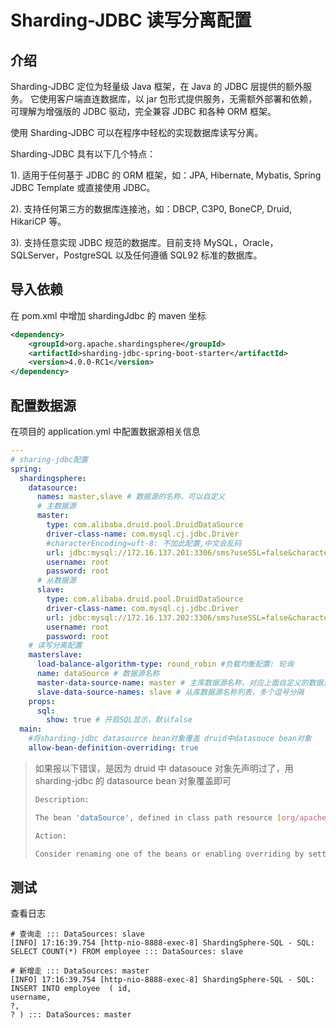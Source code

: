 # Sharding-JDBC 读写分离配置

## 介绍

Sharding-JDBC 定位为轻量级 Java 框架，在 Java 的 JDBC 层提供的额外服务。 它使用客户端直连数据库，以 jar 包形式提供服务，无需额外部署和依赖，可理解为增强版的 JDBC 驱动，完全兼容 JDBC 和各种 ORM 框架。

使用 Sharding-JDBC 可以在程序中轻松的实现数据库读写分离。

Sharding-JDBC 具有以下几个特点：

1). 适用于任何基于 JDBC 的 ORM 框架，如：JPA, Hibernate, Mybatis, Spring JDBC Template 或直接使用 JDBC。

2). 支持任何第三方的数据库连接池，如：DBCP, C3P0, BoneCP, Druid, HikariCP 等。

3). 支持任意实现 JDBC 规范的数据库。目前支持 MySQL，Oracle，SQLServer，PostgreSQL 以及任何遵循 SQL92 标准的数据库。

## 导入依赖

在 pom.xml 中增加 shardingJdbc 的 maven 坐标

```xml
<dependency>
    <groupId>org.apache.shardingsphere</groupId>
    <artifactId>sharding-jdbc-spring-boot-starter</artifactId>
    <version>4.0.0-RC1</version>
</dependency>
```

## 配置数据源

在项目的 application.yml 中配置数据源相关信息

```yml
---
# sharing-jdbc配置
spring:
  shardingsphere:
    datasource:
      names: master,slave # 数据源的名称，可以自定义
      # 主数据源
      master:
        type: com.alibaba.druid.pool.DruidDataSource
        driver-class-name: com.mysql.cj.jdbc.Driver
        #characterEncoding=uft-8: 不加此配置,中文会乱码
        url: jdbc:mysql://172.16.137.201:3306/sms?useSSL=false&characterEncoding=utf-8
        username: root
        password: root
      # 从数据源
      slave:
        type: com.alibaba.druid.pool.DruidDataSource
        driver-class-name: com.mysql.cj.jdbc.Driver
        url: jdbc:mysql://172.16.137.202:3306/sms?useSSL=false&characterEncoding=utf-8
        username: root
        password: root
    # 读写分离配置
    masterslave:
      load-balance-algorithm-type: round_robin #负载均衡配置: 轮询
      name: dataSource # 数据源名称
      master-data-source-name: master # 主库数据源名称，对应上面自定义的数据源名称
      slave-data-source-names: slave # 从库数据源名称列表，多个逗号分隔
    props:
      sql:
        show: true # 开启SQL显示，默认false
  main:
    #将sharding-jdbc datasource bean对象覆盖 druid中datasouce bean对象
    allow-bean-definition-overriding: true
```

> 如果报以下错误，是因为 druid 中 datasouce 对象先声明过了，用 sharding-jdbc 的 datasource bean 对象覆盖即可
>
> ```bash
> Description:
>
> The bean 'dataSource', defined in class path resource [org/apache/shardingsphere/shardingjdbc/spring/boot/SpringBootConfiguration.class], could not be registered. A bean with that name has already been defined in class path resource [com/alibaba/druid/spring/boot/autoconfigure/DruidDataSourceAutoConfigure.class] and overriding is disabled.
>
> Action:
>
> Consider renaming one of the beans or enabling overriding by setting spring.main.allow-bean-definition-overriding=true
> ```

## 测试

查看日志

```mysql
# 查询走 ::: DataSources: slave
[INFO] 17:16:39.754 [http-nio-8888-exec-8] ShardingSphere-SQL - SQL: SELECT COUNT(*) FROM employee ::: DataSources: slave

# 新增走 ::: DataSources: master
[INFO] 17:16:39.754 [http-nio-8888-exec-8] ShardingSphere-SQL - SQL: INSERT INTO employee  ( id,
username,
?,
? ) ::: DataSources: master
```
